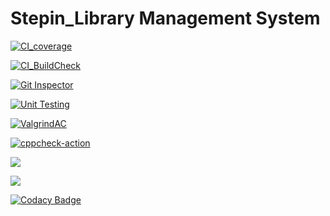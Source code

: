 # __Stepin_Library Management System__

[![CI_coverage](https://github.com/venkatbajaj/Stepin_Library_management_system/actions/workflows/gcov.yml/badge.svg?branch=main)](https://github.com/venkatbajaj/Stepin_Library_management_system/actions/workflows/gcov.yml)

[![CI_BuildCheck](https://github.com/venkatbajaj/Stepin_Library_management_system/actions/workflows/main.yml/badge.svg)](https://github.com/venkatbajaj/Stepin_Library_management_system/actions/workflows/main.yml)

[![Git Inspector](https://github.com/venkatbajaj/Stepin_Library_management_system/actions/workflows/gitinspector.yml/badge.svg)](https://github.com/venkatbajaj/Stepin_Library_management_system/actions/workflows/gitinspector.yml)

[![Unit Testing](https://github.com/venkatbajaj/Stepin_Library_management_system/actions/workflows/unit-test.yml/badge.svg)](https://github.com/venkatbajaj/Stepin_Library_management_system/actions/workflows/unit-test.yml)

[![ValgrindAC](https://github.com/venkatbajaj/Stepin_Library_management_system/actions/workflows/valgrind.yml/badge.svg)](https://github.com/venkatbajaj/Stepin_Library_management_system/actions/workflows/valgrind.yml)

[![cppcheck-action](https://github.com/venkatbajaj/Stepin_Library_management_system/actions/workflows/c-cpp.yml/badge.svg)](https://github.com/venkatbajaj/Stepin_Library_management_system/actions/workflows/c-cpp.yml)

![](https://www.code-inspector.com/project/28123/score/svg)

![](https://www.code-inspector.com/project/28123/status/svg)

[![Codacy Badge](https://app.codacy.com/project/badge/Grade/dd8683d1e3224aca8c95881c80a41a13)](https://www.codacy.com/gh/venkatbajaj/Stepin_Library_management_system/dashboard?utm_source=github.com&amp;utm_medium=referral&amp;utm_content=venkatbajaj/Stepin_Library_management_system&amp;utm_campaign=Badge_Grade)
